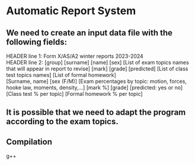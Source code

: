 # Automatic Report System
## We need to create an input data file with the following fields:
HEADER line 1: Form X/AS/A2 winter reports 2023-2024\
HEADER line 2: [group] [surname] [name]	[sex]	[List of exam topics names that will appear in report to revise]	[mark]	[grade]	[predicted] [List of class test topics names] [List of formal homework]\
[Surname, name] [sex (F/M)] [Exam percentages by topic: motion, forces, hooke law, moments, density,...] [mark %] [grade] [predicted: yes or no] [Class test % per topic] [Formal homework % per topic]
## It is possible that we need to adapt the program according to the exam topics.
## Compilation
g++ 

